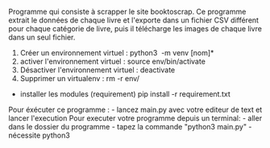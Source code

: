 
Programme qui consiste à scrapper le site booktoscrap. Ce programme extrait le données de chaque livre
et l'exporte dans un fichier CSV différent pour chaque catégorie de livre, puis il télécharge les images de chaque livre
dans un seul fichier.

1. Créer un environnement virtuel : python3  -m venv [nom]*
2. activer l'environnement virtuel : source env/bin/activate
3. Désactiver l'environnement virtuel : deactivate
4. Supprimer un virtualenv : rm -r env/

* installer les modules (requirement)
pip install -r requirement.txt

Pour éxécuter ce programme :
	- lancez main.py avec votre editeur de text et lancer l'execution
Pour executer votre programme depuis un terminal:
	- aller dans le dossier du programme
	- tapez la commande "python3 main.py"
	- nécessite python3
